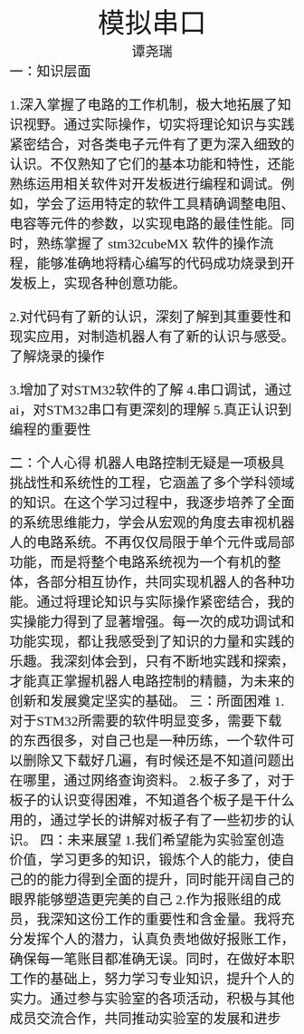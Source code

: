#
<center><font face ="楷体" size=300>模拟串口</font></center>

<center><font  face="楷体" size=5> 谭尧瑞</font></center>
<font face="楷体" size=5>一：知识层面


1.深入掌握了电路的工作机制，极大地拓展了知识视野。通过实际操作，切实将理论知识与实践紧密结合，对各类电子元件有了更为深入细致的认识。不仅熟知了它们的基本功能和特性，还能熟练运用相关软件对开发板进行编程和调试。例如，学会了运用特定的软件工具精确调整电阻、电容等元件的参数，以实现电路的最佳性能。同时，熟练掌握了 stm32cubeMX 软件的操作流程，能够准确地将精心编写的代码成功烧录到开发板上，实现各种创意功能。

2.对代码有了新的认识，深刻了解到其重要性和现实应用，对制造机器人有了新的认识与感受。了解烧录的操作

3.增加了对STM32软件的了解
4.串口调试，通过ai，对STM32串口有更深刻的理解
5.真正认识到编程的重要性

<font face="楷体" size=5>二：个人心得
机器人电路控制无疑是一项极具挑战性和系统性的工程，它涵盖了多个学科领域的知识。在这个学习过程中，我逐步培养了全面的系统思维能力，学会从宏观的角度去审视机器人的电路系统。不再仅仅局限于单个元件或局部功能，而是将整个电路系统视为一个有机的整体，各部分相互协作，共同实现机器人的各种功能。通过将理论知识与实际操作紧密结合，我的实操能力得到了显著增强。每一次的成功调试和功能实现，都让我感受到了知识的力量和实践的乐趣。我深刻体会到，只有不断地实践和探索，才能真正掌握机器人电路控制的精髓，为未来的创新和发展奠定坚实的基础。
<font face="楷体" size=5>三：所面困难
1.对于STM32所需要的软件明显变多，需要下载的东西很多，对自己也是一种历练，一个软件可以删除又下载好几遍，有时候还是不知道问题出在哪里，通过网络查询资料。
2.板子多了，对于板子的认识变得困难，不知道各个板子是干什么用的，通过学长的讲解对板子有了一些初步的认识。
 <font face="楷体" size=5>四：未来展望
 1.我们希望能为实验室创造价值，学习更多的知识，锻炼个人的能力，使自己的的能力得到全面的提升，同时能开阔自己的眼界能够塑造更完美的自己
 2.作为报账组的成员，我深知这份工作的重要性和含金量。我将充分发挥个人的潜力，认真负责地做好报账工作，确保每一笔账目都准确无误。同时，在做好本职工作的基础上，努力学习专业知识，提升个人的实力。通过参与实验室的各项活动，积极与其他成员交流合作，共同推动实验室的发展和进步



















